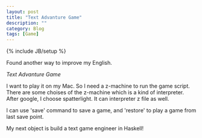 ```yaml
---
layout: post
title: "Text Advanture Game"
description: ""
category: Blog
tags: [Game]
---
```


{% include JB/setup %}

Found another way to improve my English.

*Text Advanture Game*

I want to play it on my Mac. So I need a z-machine to run the game script.
There are some choises of the z-machine which is a kind of interpreter. After google, I choose spatterlight. It can interpreter z file as well.

I can use 'save' command to save a game, and 'restore' to play a game from last save point.

My next object is build a text game engineer in Haskell!